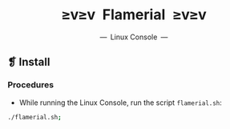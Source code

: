 <h1 align="center">≥v≥v&ensp;Flamerial&ensp;≥v≥v</h1>
<p align="center">—&ensp;Linux Console&ensp;—</p>

## ❡ Install

### Procedures

- While running the Linux Console, run the script `flamerial.sh`:

```zsh
./flamerial.sh;
```
